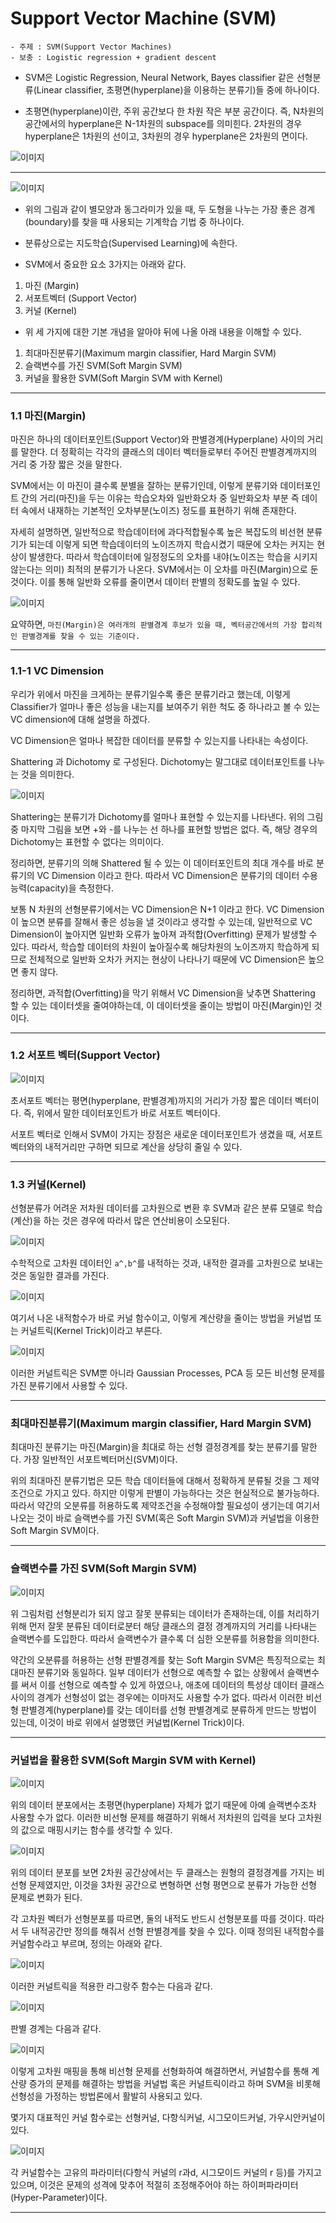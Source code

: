 # Support Vector Machine (SVM)

```
- 주제 : SVM(Support Vector Machines)
- 보충 : Logistic regression + gradient descent
```

- SVM은 Logistic Regression, Neural Network, Bayes classifier 같은 선형분류(Linear classifier, 초평면(hyperplane)을 이용하는 분류기)들 중에 하나이다.

- 초평면(hyperplane)이란,  주위 공간보다 한 차원 작은 부분 공간이다.
즉, N차원의 공간에서의 hyperplane은 N-1차원의 subspace를 의미힌다.
2차원의 경우  hyperplane은 1차원의 선이고,  3차원의 경우 hyperplane은 2차원의 면이다.

![이미지](https://wikidocs.net/images/page/5719/noname01.png)

---

![이미지](https://t1.daumcdn.net/cfile/tistory/263A444B58CFD2D834)

- 위의 그림과 같이 별모양과 동그라미가 있을 때, 두 도형을 나누는 가장 좋은 경계(boundary)를 찾을 때 사용되는 기계학습 기법 중 하나이다.

- 분류상으로는 지도학습(Supervised Learning)에 속한다.

- SVM에서 중요한 요소 3가지는 아래와 같다.
1. 마진 (Margin)
2. 서포트벡터 (Support Vector)
3. 커널 (Kernel)

- 위 세 가지에 대한 기본 개념을 알아야 뒤에 나올 아래 내용을 이해할 수 있다.
1. 최대마진분류기(Maximum margin classifier, Hard Margin SVM)
2. 슬랙변수를 가진 SVM(Soft Margin SVM)
3. 커널을 활용한 SVM(Soft Margin SVM with Kernel)

---

### 1.1 마진(Margin)

마진은 하나의 데이터포인트(Support Vector)와 판별경계(Hyperplane) 사이의 거리를 말한다. 더 정확히는 각각의 클래스의 데이터 벡터들로부터 주어진 판별경계까지의 거리 중 가장 짧은 것을 말한다.

SVM에서는 이 마진이 클수록 분별을 잘하는 분류기인데, 이렇게 분류기와 데이터포인트 간의 거리(마진)을 두는 이유는 학습오차와 일반화오차 중 일반화오차 부분 즉 데이터 속에서 내재하는 기본적인 오차부분(노이즈) 정도를 표현하기 위해 존재한다.

자세히 설명하면, 일반적으로 학습데이터에 과다적합될수록 높은 복잡도의 비선현 분류기가 되는데 이렇게 되면 학습데이터의 노이즈까지 학습시켰기 때문에 오차는 커지는 현상이 발생한다. 따라서 학습데이터에 일정정도의 오차를 내야(노이즈는 학습을 시키지 않는다는 의미) 최적의 분류기가 나온다. SVM에서는 이 오차를 마진(Margin)으로 둔 것이다. 이를 통해 일반화 오류를 줄이면서 데이터 판별의 정확도를 높일 수 있다.

![이미지](https://t1.daumcdn.net/cfile/tistory/214C754256DD55552E)

요약하면, `마진(Margin)은 여러개의 판별경계 후보가 있을 때, 벡터공간에서의 가장 합리적인 판별경계를 찾을 수 있는 기준이다.`

---

### 1.1-1 VC Dimension

우리가 위에서 마진을 크게하는 분류기일수록 좋은 분류기라고 했는데, 이렇게 Classifier가 얼마나 좋은 성능을 내는지를 보여주기 위한 척도 중 하나라고 볼 수 있는 VC dimension에 대해 설명을 하겠다.

VC Dimension은 얼마나 복잡한 데이터를 분류할 수 있는지를 나타내는 속성이다.

Shattering 과 Dichotomy 로 구성된다.
Dichotomy는 말그대로 데이터포인트를 나누는 것을 의미한다.

![이미지](https://t1.daumcdn.net/cfile/tistory/2522D33658CFE12533)

Shattering는 분류기가 Dichotomy를 얼마나 표현할 수 있는지를 나타낸다.
위의 그림 중 마지막 그림을 보면 +와 -를 나누는 선 하나를 표현할 방법은 없다.
즉, 해당 경우의 Dichotomy는 표현할 수 없다는 의미이다.

정리하면, 분류기의 의해 Shattered 될 수 있는 이 데이터포인트의 최대 개수를 바로 분류기의 VC Dimension 이라고 한다.
따라서 VC Dimension은 분류기의 데이터 수용능력(capacity)을 측정한다.

보통 N 차원의 선형분류기에서는 VC Dimension은 N+1 이라고 한다.
VC Dimension이 높으면 분류를 잘해서 좋은 성능을 낼 것이라고 생각할 수 있는데, 일반적으로 VC Dimension이 높아지면 일반화 오류가 높아져 과적합(Overfitting) 문제가 발생할 수 있다. 따라서, 학습할 데이터의 차원이 높아질수록 해당차원의 노이즈까지 학습하게 되므로 전체적으로 일반화 오차가 커지는 현상이 나타나기 때문에 VC Dimension은 높으면 좋지 않다.

정리하면, 과적합(Overfitting)을 막기 위해서 VC Dimension을 낮추면 Shattering 할 수 있는 데이터셋을 줄여야하는데, 이 데이터셋을 줄이는 방법이 마진(Margin)인 것이다.

---

### 1.2 서포트 벡터(Support Vector)

![이미지](https://t1.daumcdn.net/cfile/tistory/2508A13A56DD63DA19)

초서포트 벡터는 평면(hyperplane, 판별경계)까지의 거리가 가장 짧은 데이터 벡터이다.
즉, 위에서 말한 데이터포인트가 바로 서포트 벡터이다.

서포트 벡터로 인해서 SVM이 가지는 장점은 새로운 데이터포인트가 생겼을 때, 서포트 벡터와의 내적거리만 구하면 되므로 계산을 상당히 줄일 수 있다.

---

### 1.3 커널(Kernel)

선형분류가 어려운 저차원 데이터를 고차원으로 변환 후 SVM과 같은 분류 모델로 학습(계산)을 하는 것은 경우에 따라서 많은 연산비용이 소모된다.

![이미지](https://image.slidesharecdn.com/svmv0-170619005336/95/svm-14-1024.jpg?cb=1497833721)

수학적으로 고차원 데이터인 `a^,b^`를 내적하는 것과, 내적한 결과를 고차원으로 보내는 것은 동일한 결과를 가진다.


![이미지](https://image.slidesharecdn.com/svmv0-170619005336/95/svm-15-1024.jpg?cb=1497833721)

여기서 나온 내적함수가 바로 커널 함수이고, 이렇게 계산량을 줄이는 방법을 커널법 또는 커널트릭(Kernel Trick)이라고 부른다.

![이미지](https://image.slidesharecdn.com/svmv0-170619005336/95/svm-22-1024.jpg?cb=1497833721)

이러한 커널트릭은 SVM뿐 아니라 Gaussian Processes, PCA 등 모든 비선형 문제를 가진 분류기에서 사용할 수 있다.

---

### 최대마진분류기(Maximum margin classifier, Hard Margin SVM)

최대마진 분류기는 마진(Margin)을 최대로 하는 선형 결정경계를 찾는 분류기를 말한다.
가장 일반적인 서포트벡터머신(SVM)이다.

위의 최대마진 분류기법은 모든 학습 데이터들에 대해서 정확하게 분류될 것을 그 제약조건으로 가지고 있다. 하지만 이렇게 판별이 가능하다는 것은 현실적으로 불가능하다.
따라서 약간의 오분류를 허용하도록 제약조건을 수정해야할 필요성이 생기는데 여기서 나오는 것이 바로 슬랙변수를 가진 SVM(혹은 Soft Margin SVM)과 커널법을 이용한 Soft Margin SVM이다.

---

### 슬랙변수를 가진 SVM(Soft Margin SVM)

![이미지](https://t1.daumcdn.net/cfile/tistory/234CF44156E04DD520)

위 그림처럼 선형분리가 되지 않고 잘못 분류되는 데이터가 존재하는데, 이를 처리하기 위해 먼저 잘못 분류된 데이터로분터 해당 클래스의 결정 경계까지의 거리를 나타내는 슬랙변수를 도입한다. 따라서 슬랙변수가 클수록 더 심한 오분류를 허용함을 의미한다.

약간의 오분류를 허용하는 선형 판별경계를 찾는 Soft Margin SVM은 특징적으로는 최대마진 분류기와 동일하다.
일부 데이터가 선형으로 예측할 수 없는 상황에서 슬랙변수를 써서 이를 선형으로 예측할 수 있게 하였으나, 애초에 데이터의 특성상 데이터 클래스 사이의 경계가 선형성이 없는 경우에는 이마저도 사용할 수가 없다.
따라서 이러한 비선형 판별경계(hyperplane)를 갖는 데이터를 선형 판별경계로 분류하게 만드는 방법이 있는데, 이것이 바로 위에서 설명했던 커널법(Kernel Trick)이다.

---

### 커널법을 활용한 SVM(Soft Margin SVM with Kernel)

![이미지](https://t1.daumcdn.net/cfile/tistory/2346843B56E061EE06)

위의 데이터 분포에서는 초평면(hyperplane) 자체가 없기 때문에 아예 슬랙변수조차 사용할 수가 없다. 이러한 비선형 문제를 해결하기 위해서 저차원의 입력을 보다 고차원의 값으로 매핑시키는 함수를 생각할 수 있다.

![이미지](https://t1.daumcdn.net/cfile/tistory/2646603B56E062DF07)

위의 데이터 분포를 보면 2차원 공간상에서는 두 클래스는 원형의 결정경계를 가지는 비선형 문제였지만, 이것을 3차원 공간으로 변형하면 선형 평면으로 분류가 가능한 선형 문제로 변화가 된다.

각 고차원 벡터가 선형분포를 따르면, 둘의 내적도 반드시 선형분포를 따를 것이다.
따라서 두 내적공간만 정의를 해줘서 선형 판별경계를 찾을 수 있다.
이때 정의된 내적함수를 커널함수라고 부르며, 정의는 아래와 같다.

![이미지](https://t1.daumcdn.net/cfile/tistory/270F374C56E0671705)

이러한 커널트릭을 적용한 라그랑주 함수는 다음과 같다.

![이미지](https://t1.daumcdn.net/cfile/tistory/2734D84556E067EF09)

판별 경계는 다음과 같다.

![이미지](https://t1.daumcdn.net/cfile/tistory/256B5B4B56E0682F07)

이렇게 고차원 매핑을 통해 비선형 문제를 선형화하여 해결하면서, 커널함수를 통해 계산량 증가의 문제를 해결하는 방법을 커널법 혹은 커널트릭이라고 하며 SVM을 비롯해 선형성을 가정하는 방법론에서 활발히 사용되고 있다.

몇가지 대표적인 커널 함수로는 선형커널, 다항식커널, 시그모이드커널, 가우시안커널이 있다.

![이미지](https://t1.daumcdn.net/cfile/tistory/2310AF4C56E06AF407)

각 커널함수는 고유의 파라미터(다항식 커널의 r과d, 시그모이드 커널의 r 등)를 가지고 있으며, 이것은 문제의 성격에 맞추어 적절히 조정해주어야 하는 하이퍼파라미터(Hyper-Parameter)이다.

---















